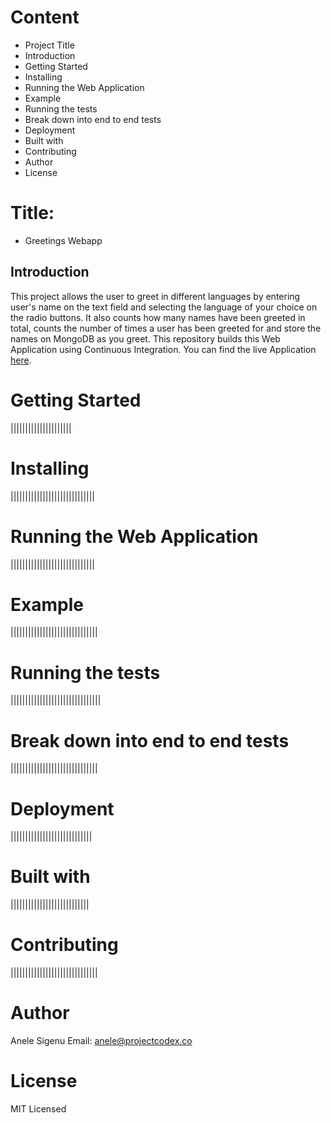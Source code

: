 # Content
- Project Title
- Introduction
- Getting Started
- Installing
- Running the Web Application
- Example
- Running the tests
- Break down into end to end tests
- Deployment
- Built with
- Contributing
- Author
- License

# Title: 
- Greetings Webapp

## Introduction
This project allows the user to greet in different languages by entering user's name on the text field and selecting the language of your choice on the radio buttons. It also counts how many names have been greeted in total, counts the number of times a user has been greeted for and store the names on MongoDB as you greet. This repository builds this Web Application using Continuous Integration. You can find the live Application [here](https://greet-app.herokuapp.com/).

# Getting Started
|||||||||||||||||||||
# Installing
|||||||||||||||||||||||||||||
#  Running the Web Application
|||||||||||||||||||||||||||||
#  Example
||||||||||||||||||||||||||||||
# Running the tests
|||||||||||||||||||||||||||||||
# Break down into end to end tests
||||||||||||||||||||||||||||||
# Deployment
||||||||||||||||||||||||||||
# Built with
|||||||||||||||||||||||||||
# Contributing
||||||||||||||||||||||||||||||
# Author
Anele Sigenu
Email: anele@projectcodex.co
# License
MIT Licensed
